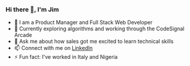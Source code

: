### Hi there 👋, I'm Jim

- 🔭 I am a Product Manager and Full Stack Web Developer
- 🌱 Currently exploring algorithms and working through the CodeSignal Arcade
- 💬 Ask me about how sales got me excited to learn technical skills
- 📫 Connect with me on <a href="https://www.linkedin.com/in/jimlemoine/">LinkedIn</a>
- ⚡ Fun fact: I've worked in Italy and Nigeria
